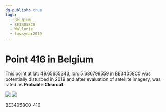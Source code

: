 ```yaml
---
dg-publish: true
tags:
  - Belgium
  - BE34058C0
  - Wallonie
  - lossyear2019
---
```


# Point 416 in Belgium

This point at lat: 49.65655343, lon: 5.686799559 in BE34058C0 was potentially disturbed in 2019 and after evaluation of satellite imagery, was rated as **Probable Clearcut**.

<div class='juxtapose' data-showcredits='false'>
<img src='https://baserow-backend-production20240528124524339000000001.s3.amazonaws.com/user_files/VINzAZ2Gs1ADkaNzfKsvlAkGuH0dBbP4_148e379ee58f77c03cbae6212a33db271a843f7d6f50a8923283a957bea83087.png' data-label='September 2016' />
<img src='https://baserow-backend-production20240528124524339000000001.s3.amazonaws.com/user_files/FZ7VG1lzZIGk1ogyQyIA3TE0UoIkB7YR_a843fee6abaeb1de93dd97334066433b437675ce7cf7a383ae8b875d513d1bd6.png' data-label='May 2020' />
</div>

BE34058C0-416